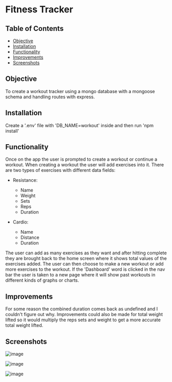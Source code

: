 # Fitness Tracker

## Table of Contents

- [Objective](#Objective)
- [Installation](#installation)
- [Functionality](#Functionality)
- [Improvements](#Improvements)
- [Screenshots](#Screenshots)

## Objective 

To create a workout tracker using a mongo database with a mongoose schema and handling routes with express.

## Installation

Create a '.env' file with 'DB_NAME=workout' inside and then run 'npm install'

## Functionality

Once on the app the user is prompted to create a workout or continue a workout. When creating a workout the user will add exercises into it. There are two types of exercises with different data fields:

* Resistance:
    - Name
    - Weight
    - Sets
    - Reps
    - Duration

* Cardio:
    - Name
    - Distance
    - Duration

The user can add as many exercises as they want and after hitting complete they are brought back to the home screen where it shows total values of the exercises added. The user can then choose to make a new workout or add more exercises to the workout. If the 'Dashboard' word is clicked in the nav bar the user is taken to a new page where it will show past workouts in different kinds of graphs or charts.

## Improvements

For some reason the combined duration comes back as undefined and I couldn't figure out why. Improvements could also be made for total weight lifted so it would multiply the reps sets and weight to get a more accurate total weight lifted.

## Screenshots

![image](https://user-images.githubusercontent.com/69565347/98896238-5d408500-245d-11eb-9d29-a54ec7c146e3.png)

![image](https://user-images.githubusercontent.com/69565347/98896301-8234f800-245d-11eb-88f0-1e102f11d682.png)

![image](https://user-images.githubusercontent.com/69565347/98896394-b01a3c80-245d-11eb-9b76-9567f50d0997.png)